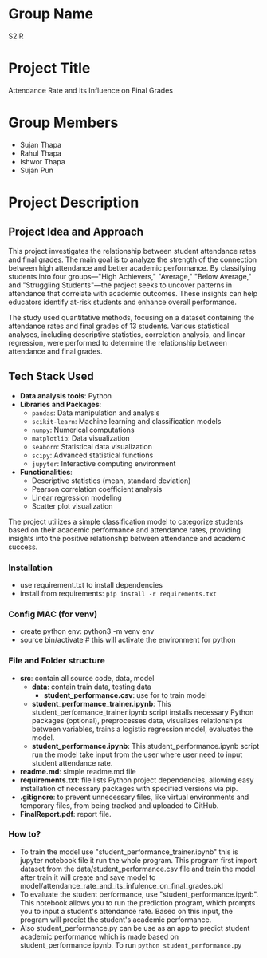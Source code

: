 # Group Name
S2IR

# Project Title
Attendance Rate and Its Influence on Final Grades

# Group Members
- Sujan Thapa
- Rahul Thapa
- Ishwor Thapa
- Sujan Pun

# Project Description

## Project Idea and Approach
This project investigates the relationship between student attendance rates and final grades. The main goal is to analyze the strength of the connection between high attendance and better academic performance. By classifying students into four groups—"High Achievers," "Average," "Below Average," and "Struggling Students"—the project seeks to uncover patterns in attendance that correlate with academic outcomes. These insights can help educators identify at-risk students and enhance overall performance.

The study used quantitative methods, focusing on a dataset containing the attendance rates and final grades of 13 students. Various statistical analyses, including descriptive statistics, correlation analysis, and linear regression, were performed to determine the relationship between attendance and final grades.

## Tech Stack Used
- **Data analysis tools**: Python
- **Libraries and Packages**:
  - `pandas`: Data manipulation and analysis
  - `scikit-learn`: Machine learning and classification models
  - `numpy`: Numerical computations
  - `matplotlib`: Data visualization
  - `seaborn`: Statistical data visualization
  - `scipy`: Advanced statistical functions
  - `jupyter`: Interactive computing environment
- **Functionalities**:
  - Descriptive statistics (mean, standard deviation)
  - Pearson correlation coefficient analysis
  - Linear regression modeling
  - Scatter plot visualization

The project utilizes a simple classification model to categorize students based on their academic performance and attendance rates, providing insights into the positive relationship between attendance and academic success.


### Installation
- use requirement.txt to install dependencies
- install from requirements: `pip install -r requirements.txt`

### Config MAC (for venv)
- create python env: python3 -m venv env 
- source bin/activate # this will activate the environment for python

### File and Folder structure
- **src**: contain all source code, data, model
  - **data**: contain train data, testing data
    - **student_performance.csv**: use for to train model
  - **student_performance_trainer.ipynb**: This student_performance_trainer.ipynb script installs necessary Python packages (optional), preprocesses data, visualizes relationships between variables, trains a logistic regression model, evaluates the model.
  - **student_performance.ipynb**: This student_performance.ipynb script run the model take input from the user where user need to input student attendance rate.
- **readme.md**: simple readme.md file
- **requirements.txt**: file lists Python project dependencies, allowing easy installation of necessary packages with specified versions via pip.
- **.gitignore**: to prevent unnecessary files, like virtual environments and temporary files, from being tracked and uploaded to GitHub.
- **FinalReport.pdf**: report file. 

### How to?
- To train the model use "student_performance_trainer.ipynb" this is jupyter notebook file it run the whole program. This program first import dataset from the data/student_performance.csv file and train the model after train it will create and save model to model/attendance_rate_and_its_infulence_on_final_grades.pkl
- To evaluate the student performance, use "student_performance.ipynb". This notebook allows you to run the prediction program, which prompts you to input a student's attendance rate. Based on this input, the program will predict the student's academic performance.
- Also student_performance.py can be use as an app to predict student academic performance which is made based on student_performance.ipynb. To run `python student_performance.py`

